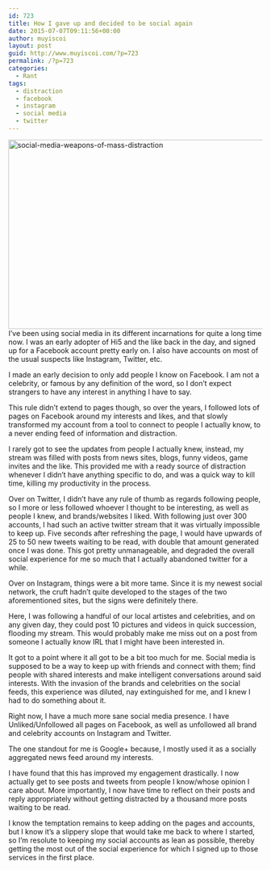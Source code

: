 ```yaml
---
id: 723
title: How I gave up and decided to be social again
date: 2015-07-07T09:11:56+00:00
author: muyiscoi
layout: post
guid: http://www.muyiscoi.com/?p=723
permalink: /?p=723
categories:
  - Rant
tags:
  - distraction
  - facebook
  - instagram
  - social media
  - twitter
---
```

[<img class="aligncenter size-medium wp-image-724" src="http://www.muyiscoi.com/blog/wp-content/uploads/2015/07/social-media-weapons-of-mass-distraction-580x375.jpg" alt="social-media-weapons-of-mass-distraction" width="580" height="375" srcset="https://muyiscoi.com/blog/wp-content/uploads/2015/07/social-media-weapons-of-mass-distraction-580x375.jpg 580w, https://muyiscoi.com/blog/wp-content/uploads/2015/07/social-media-weapons-of-mass-distraction-300x194.jpg 300w, https://muyiscoi.com/blog/wp-content/uploads/2015/07/social-media-weapons-of-mass-distraction.jpg 720w" sizes="(max-width: 580px) 100vw, 580px" />](http://www.muyiscoi.com/blog/wp-content/uploads/2015/07/social-media-weapons-of-mass-distraction.jpg)I&#8217;ve been using social media in its different incarnations for quite a long time now. I was an early adopter of Hi5 and the like back in the day, and signed up for a Facebook account pretty early on. I also have accounts on most of the usual suspects like Instagram, Twitter, etc.

<!--more-->I made an early decision to only add people I know on Facebook. I am not a celebrity, or famous by any definition of the word, so I don&#8217;t expect strangers to have any interest in anything I have to say.

This rule didn&#8217;t extend to pages though, so over the years, I followed lots of pages on Facebook around my interests and likes, and that slowly transformed my account from a tool to connect to people I actually know, to a never ending feed of information and distraction.

I rarely got to see the updates from people I actually knew, instead, my stream was filled with posts from news sites, blogs, funny videos, game invites and the like. This provided me with a ready source of distraction whenever I didn&#8217;t have anything specific to do, and was a quick way to kill time, killing my productivity in the process.

Over on Twitter, I didn&#8217;t have any rule of thumb as regards following people, so I more or less followed whoever I thought to be interesting, as well as people I knew, and brands/websites I liked. With following just over 300 accounts, I had such an active twitter stream that it was virtually impossible to keep up. Five seconds after refreshing the page, I would have upwards of 25 to 50 new tweets waiting to be read, with double that amount generated once I was done. This got pretty unmanageable, and degraded the overall social experience for me so much that I actually abandoned twitter for a while.

Over on Instagram, things were a bit more tame. Since it is my newest social network, the cruft hadn&#8217;t quite developed to the stages of the two aforementioned sites, but the signs were definitely there.

Here, I was following a handful of our local artistes and celebrities, and on any given day, they could post 10 pictures and videos in quick succession, flooding my stream. This would probably make me miss out on a post from someone I actually know IRL that I might have been interested in.

It got to a point where it all got to be a bit too much for me. Social media is supposed to be a way to keep up with friends and connect with them; find people with shared interests and make intelligent conversations around said interests. With the invasion of the brands and celebrities on the social feeds, this experience was diluted, nay extinguished for me, and I knew I had to do something about it.

Right now, I have a much more sane social media presence. I have Unliked/Unfollowed all pages on Facebook, as well as unfollowed all brand and celebrity accounts on Instagram and Twitter.

The one standout for me is Google+ because, I mostly used it as a socially aggregated news feed around my interests.

I have found that this has improved my engagement drastically. I now actually get to see posts and tweets from people I know/whose opinion I care about. More importantly, I now have time to reflect on their posts and reply appropriately without getting distracted by a thousand more posts waiting to be read.

I know the temptation remains to keep adding on the pages and accounts, but I know it&#8217;s a slippery slope that would take me back to where I started, so I&#8217;m resolute to keeping my social accounts as lean as possible, thereby getting the most out of the social experience for which I signed up to those services in the first place.